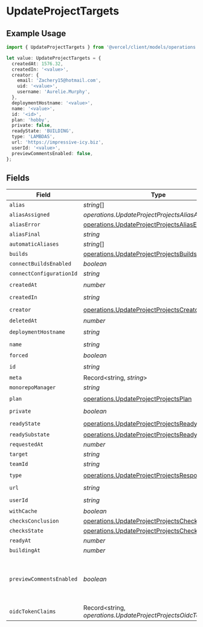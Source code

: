 # UpdateProjectTargets

## Example Usage

```typescript
import { UpdateProjectTargets } from '@vercel/client/models/operations';

let value: UpdateProjectTargets = {
  createdAt: 1576.32,
  createdIn: '<value>',
  creator: {
    email: 'Zachery15@hotmail.com',
    uid: '<value>',
    username: 'Aurelie.Murphy',
  },
  deploymentHostname: '<value>',
  name: '<value>',
  id: '<id>',
  plan: 'hobby',
  private: false,
  readyState: 'BUILDING',
  type: 'LAMBDAS',
  url: 'https://impressive-icy.biz',
  userId: '<value>',
  previewCommentsEnabled: false,
};
```

## Fields

| Field                    | Type                                                                                                                 | Required           | Description                                                    | Example |
| ------------------------ | -------------------------------------------------------------------------------------------------------------------- | ------------------ | -------------------------------------------------------------- | ------- |
| `alias`                  | _string_[]                                                                                                           | :heavy_minus_sign: | N/A                                                            |         |
| `aliasAssigned`          | _operations.UpdateProjectProjectsAliasAssigned_                                                                      | :heavy_minus_sign: | N/A                                                            |         |
| `aliasError`             | [operations.UpdateProjectProjectsAliasError](../../models/operations/updateprojectprojectsaliaserror.md)             | :heavy_minus_sign: | N/A                                                            |         |
| `aliasFinal`             | _string_                                                                                                             | :heavy_minus_sign: | N/A                                                            |         |
| `automaticAliases`       | _string_[]                                                                                                           | :heavy_minus_sign: | N/A                                                            |         |
| `builds`                 | [operations.UpdateProjectProjectsBuilds](../../models/operations/updateprojectprojectsbuilds.md)[]                   | :heavy_minus_sign: | N/A                                                            |         |
| `connectBuildsEnabled`   | _boolean_                                                                                                            | :heavy_minus_sign: | N/A                                                            |         |
| `connectConfigurationId` | _string_                                                                                                             | :heavy_minus_sign: | N/A                                                            |         |
| `createdAt`              | _number_                                                                                                             | :heavy_check_mark: | N/A                                                            |         |
| `createdIn`              | _string_                                                                                                             | :heavy_check_mark: | N/A                                                            |         |
| `creator`                | [operations.UpdateProjectProjectsCreator](../../models/operations/updateprojectprojectscreator.md)                   | :heavy_check_mark: | N/A                                                            |         |
| `deletedAt`              | _number_                                                                                                             | :heavy_minus_sign: | N/A                                                            |         |
| `deploymentHostname`     | _string_                                                                                                             | :heavy_check_mark: | N/A                                                            |         |
| `name`                   | _string_                                                                                                             | :heavy_check_mark: | N/A                                                            |         |
| `forced`                 | _boolean_                                                                                                            | :heavy_minus_sign: | N/A                                                            |         |
| `id`                     | _string_                                                                                                             | :heavy_check_mark: | N/A                                                            |         |
| `meta`                   | Record<string, _string_>                                                                                             | :heavy_minus_sign: | N/A                                                            |         |
| `monorepoManager`        | _string_                                                                                                             | :heavy_minus_sign: | N/A                                                            |         |
| `plan`                   | [operations.UpdateProjectProjectsPlan](../../models/operations/updateprojectprojectsplan.md)                         | :heavy_check_mark: | N/A                                                            |         |
| `private`                | _boolean_                                                                                                            | :heavy_check_mark: | N/A                                                            |         |
| `readyState`             | [operations.UpdateProjectProjectsReadyState](../../models/operations/updateprojectprojectsreadystate.md)             | :heavy_check_mark: | N/A                                                            |         |
| `readySubstate`          | [operations.UpdateProjectProjectsReadySubstate](../../models/operations/updateprojectprojectsreadysubstate.md)       | :heavy_minus_sign: | N/A                                                            |         |
| `requestedAt`            | _number_                                                                                                             | :heavy_minus_sign: | N/A                                                            |         |
| `target`                 | _string_                                                                                                             | :heavy_minus_sign: | N/A                                                            |         |
| `teamId`                 | _string_                                                                                                             | :heavy_minus_sign: | N/A                                                            |         |
| `type`                   | [operations.UpdateProjectProjectsResponseType](../../models/operations/updateprojectprojectsresponsetype.md)         | :heavy_check_mark: | N/A                                                            |         |
| `url`                    | _string_                                                                                                             | :heavy_check_mark: | N/A                                                            |         |
| `userId`                 | _string_                                                                                                             | :heavy_check_mark: | N/A                                                            |         |
| `withCache`              | _boolean_                                                                                                            | :heavy_minus_sign: | N/A                                                            |         |
| `checksConclusion`       | [operations.UpdateProjectProjectsChecksConclusion](../../models/operations/updateprojectprojectschecksconclusion.md) | :heavy_minus_sign: | N/A                                                            |         |
| `checksState`            | [operations.UpdateProjectProjectsChecksState](../../models/operations/updateprojectprojectschecksstate.md)           | :heavy_minus_sign: | N/A                                                            |         |
| `readyAt`                | _number_                                                                                                             | :heavy_minus_sign: | N/A                                                            |         |
| `buildingAt`             | _number_                                                                                                             | :heavy_minus_sign: | N/A                                                            |         |
| `previewCommentsEnabled` | _boolean_                                                                                                            | :heavy_minus_sign: | Whether or not preview comments are enabled for the deployment | false   |
| `oidcTokenClaims`        | Record<string, _operations.UpdateProjectProjectsOidcTokenClaims_>                                                    | :heavy_minus_sign: | N/A                                                            |         |
